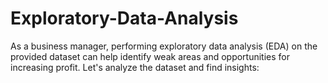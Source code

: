 # Exploratory-Data-Analysis
As a business manager, performing exploratory data analysis (EDA) on the provided dataset can help identify weak areas and opportunities for increasing profit. Let's analyze the dataset and find insights:
